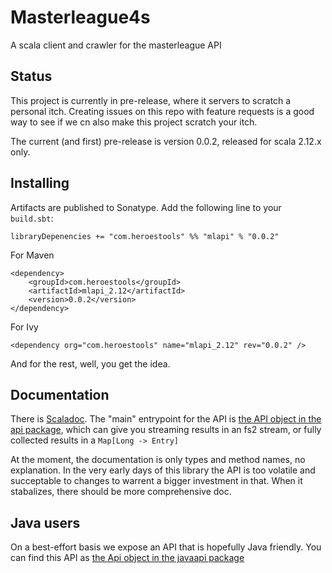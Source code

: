 # Masterleague4s
A scala client and crawler for the masterleague API

## Status
This project is currently in pre-release, where it servers to scratch a personal itch. Creating issues on this repo with feature
requests is a good way to see if we cn also make this project scratch your itch.

The current (and first) pre-release is version 0.0.2, released for scala 2.12.x only.

## Installing

Artifacts are published to Sonatype. Add the following line to your `build.sbt`:

```
libraryDepenencies += "com.heroestools" %% "mlapi" % "0.0.2"
```

For Maven

```
<dependency>
    <groupId>com.heroestools</groupId>
    <artifactId>mlapi_2.12</artifactId>
    <version>0.0.2</version>
</dependency>
```

For Ivy

```
<dependency org="com.heroestools" name="mlapi_2.12" rev="0.0.2" />
```

And for the rest, well, you get the idea.

## Documentation

There is [Scaladoc](https://oss.sonatype.org/service/local/repositories/releases/archive/com/heroestools/mlapi_2.12/0.0.2/mlapi_2.12-0.0.2-javadoc.jar/!/masterleagueapi/index.html).
The "main" entrypoint for the API is [the API object in the api package](https://oss.sonatype.org/service/local/repositories/releases/archive/com/heroestools/mlapi_2.12/0.0.2/mlapi_2.12-0.0.2-javadoc.jar/!/masterleagueapi/api/Api$.html),
which can give you streaming results in an fs2 stream, or fully collected results in a `Map[Long -> Entry]`

At the moment, the documentation is only types and method names, no explanation. In the very early days of this library the API
is too volatile and succeptable to changes to warrent a bigger investment in that. When it stabalizes, there should be more
comprehensive doc.


## Java users

On a best-effort basis we expose an API that is hopefully Java friendly. You can find this API as [the Api object in the javaapi package](https://oss.sonatype.org/service/local/repositories/releases/archive/com/heroestools/mlapi_2.12/0.0.2/mlapi_2.12-0.0.2-javadoc.jar/!/masterleagueapi/javaapi/Api$.html)
